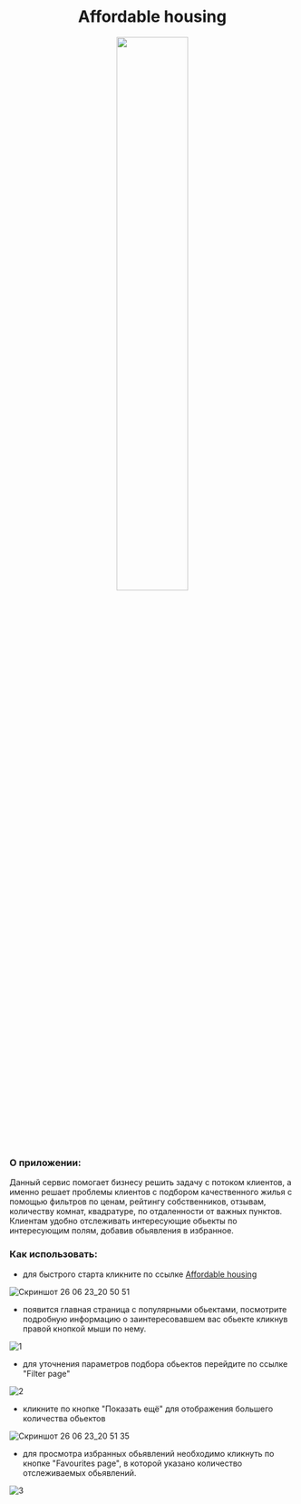 <h1 align="center">Affordable housing</h1>
<p align="center">
 <img src="https://www.inchbyinchinspections.com/uploads/upload/home_inspection1.jpg" width="50%" />
</p>

### О приложении:
 Данный сервис помогает бизнесу решить задачу с потоком клиентов, а именно решает проблемы клиентов с подбором качественного жилья с помощью фильтров по ценам, рейтингу собственников, отзывам, количеству комнат, квадратуре, по отдаленности от важных пунктов. Клиентам удобно отслеживать интересующие обьекты по интересующим полям, добавив обьявления в избранное.
 ### Как использовать:
 * для быстрого старта кликните по ссылке [Affordable housing](https://igor-sergeevich-po.github.io/affordable-housing/)
   
![Скриншот 26 06 23_20 50 51](https://github.com/igor-sergeevich-po/affordable-housing/assets/93769681/b47ab2a0-1864-462e-8ac1-16d33b17789c)

* появится главная страница с популярными обьектами, посмотрите подробную информацию о заинтересовавшем вас обьекте кликнув правой кнопкой мыши по нему.
  
![1](https://github.com/igor-sergeevich-po/affordable-housing/assets/93769681/3b995558-d1f5-4a73-b42d-68b382f91ea0)


* для уточнения параметров подбора обьектов перейдите по ссылке "Filter page"
  
![2](https://github.com/igor-sergeevich-po/affordable-housing/assets/93769681/d9651fa7-1087-49f0-8acf-d6f53a1cf4f0)

  
* кликните по кнопке "Показать ещё" для отображения большего количества обьектов
  
![Скриншот 26 06 23_20 51 35](https://github.com/igor-sergeevich-po/affordable-housing/assets/93769681/31abf89c-69a2-4fee-b696-8d5fcd93ebfd)

* для просмотра избранных обьявлений необходимо кликнуть по кнопке "Favourites page", в которой указано количество отслеживаемых обьявлений.
  
![3](https://github.com/igor-sergeevich-po/affordable-housing/assets/93769681/52b970d0-9767-4bc3-8217-c5c279053200)

